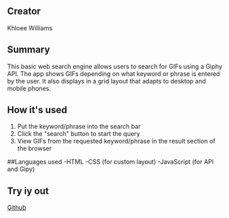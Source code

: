 ## Creator
Khloee Williams

## Summary
This basic web search engine allows users to search for GIFs using a Giphy API. The app shows GIFs depending on what keyword or phrase is entered by the user.
It also displays in a grid layout that adapts to desktop and mobile phones.

## How it's used
1. Put the keyword/phrase into the search bar
2. Click the "search" button to start the query
3. View GIFs from the requested keyword/phrase in the result section of the browser

##Languages used
-HTML
-CSS (for custom layout)
-JavaScript (for API and Gipy)

## Try iy out
[Github](https://github.com/khloeez/secondproject.git)
